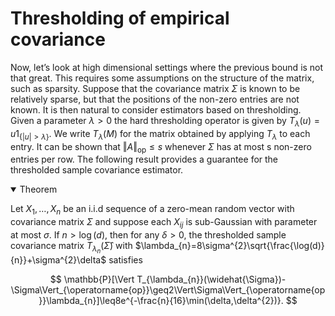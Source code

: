 # Thresholding of empirical covariance

Now, let’s look at high dimensional settings where the previous bound is not that great. This requires some assumptions on the structure of the matrix, such as sparsity. Suppose that the covariance matrix $\Sigma$ is known to be relatively sparse, but that the positions of the non-zero entries are not known. It is then natural to consider estimators based on thresholding. Given a parameter $\lambda>0$ the hard thresholding operator is given by $T_{\lambda}(u)=u1_{\{|u|>\lambda\}}.$ We write $T_{\lambda}(M)$ for the matrix obtained by applying $T_{\lambda}$ to each entry. It can be shown that $\Vert A\Vert_{\text{op}}\leq s$ whenever $\Sigma$ has at most s non-zero entries per row. The following result provides a guarantee for the thresholded sample covariance estimator.

<details open>
<summary>Theorem</summary>

Let $X_{1},\ldots,X_{n}$ be an i.i.d sequence of a zero-mean random vector with covariance matrix $\Sigma$ and suppose each $X_{ij}$ is sub-Gaussian with parameter at most $\sigma.$ If $n>\log(d),$ then for any $\delta>0,$ the thresholded sample covariance matrix $T_{\lambda_{n}}(\widehat{\Sigma})$ with $\lambda_{n}=8\sigma^{2}\sqrt{\frac{\log(d)}{n}}+\sigma^{2}\delta$ satisfies

$$
\mathbb{P}[\Vert T_{\lambda_{n}}(\widehat{\Sigma})-\Sigma\Vert_{\operatorname{op}}\geq2\Vert\Sigma\Vert_{\operatorname{op}}\lambda_{n}]\leq8e^{-\frac{n}{16}\min(\delta,\delta^{2})}.
$$

</details>
